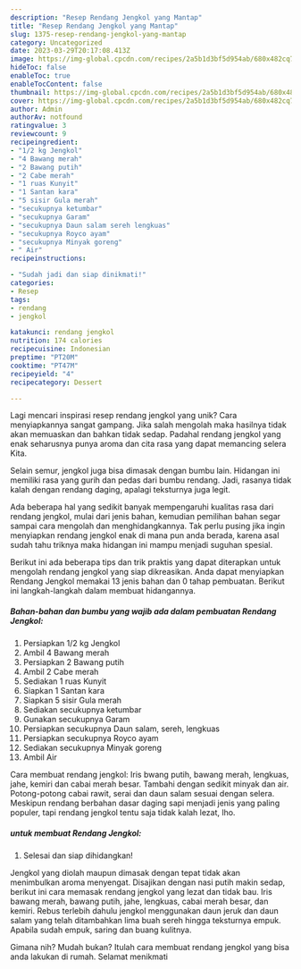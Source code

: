 ```yaml
---
description: "Resep Rendang Jengkol yang Mantap"
title: "Resep Rendang Jengkol yang Mantap"
slug: 1375-resep-rendang-jengkol-yang-mantap
category: Uncategorized
date: 2023-03-29T20:17:08.413Z
image: https://img-global.cpcdn.com/recipes/2a5b1d3bf5d954ab/680x482cq70/rendang-jengkol-foto-resep-utama.jpg
hideToc: false
enableToc: true
enableTocContent: false
thumbnail: https://img-global.cpcdn.com/recipes/2a5b1d3bf5d954ab/680x482cq70/rendang-jengkol-foto-resep-utama.jpg
cover: https://img-global.cpcdn.com/recipes/2a5b1d3bf5d954ab/680x482cq70/rendang-jengkol-foto-resep-utama.jpg
author: Admin
authorAv: notfound
ratingvalue: 3
reviewcount: 9
recipeingredient:
- "1/2 kg Jengkol"
- "4 Bawang merah"
- "2 Bawang putih"
- "2 Cabe merah"
- "1 ruas Kunyit"
- "1 Santan kara"
- "5 sisir Gula merah"
- "secukupnya ketumbar"
- "secukupnya Garam"
- "secukupnya Daun salam sereh lengkuas"
- "secukupnya Royco ayam"
- "secukupnya Minyak goreng"
- " Air"
recipeinstructions:

- "Sudah jadi dan siap dinikmati!"
categories:
- Resep
tags:
- rendang
- jengkol

katakunci: rendang jengkol 
nutrition: 174 calories
recipecuisine: Indonesian
preptime: "PT20M"
cooktime: "PT47M"
recipeyield: "4"
recipecategory: Dessert

---
```





Lagi mencari inspirasi resep rendang jengkol yang unik? Cara menyiapkannya sangat gampang. Jika salah mengolah maka hasilnya tidak akan memuaskan dan bahkan tidak sedap. Padahal rendang jengkol yang enak seharusnya punya aroma dan cita rasa yang dapat memancing selera Kita.





Selain semur, jengkol juga bisa dimasak dengan bumbu lain. Hidangan ini memiliki rasa yang gurih dan pedas dari bumbu rendang. Jadi, rasanya tidak kalah dengan rendang daging, apalagi teksturnya juga legit.

Ada beberapa hal yang sedikit banyak mempengaruhi kualitas rasa dari rendang jengkol, mulai dari jenis bahan, kemudian pemilihan bahan segar sampai cara mengolah dan menghidangkannya. Tak perlu pusing jika ingin menyiapkan rendang jengkol enak di mana pun anda berada, karena asal sudah tahu triknya maka hidangan ini mampu menjadi suguhan spesial.






Berikut ini ada beberapa tips dan trik praktis yang dapat diterapkan untuk mengolah rendang jengkol yang siap dikreasikan. Anda dapat menyiapkan Rendang Jengkol memakai 13 jenis bahan dan 0 tahap pembuatan. Berikut ini langkah-langkah dalam membuat hidangannya.

<!--inarticleads1-->

##### Bahan-bahan dan bumbu yang wajib ada dalam pembuatan Rendang Jengkol:

1. Persiapkan 1/2 kg Jengkol
1. Ambil 4 Bawang merah
1. Persiapkan 2 Bawang putih
1. Ambil 2 Cabe merah
1. Sediakan 1 ruas Kunyit
1. Siapkan 1 Santan kara
1. Siapkan 5 sisir Gula merah
1. Sediakan secukupnya ketumbar
1. Gunakan secukupnya Garam
1. Persiapkan secukupnya Daun salam, sereh, lengkuas
1. Persiapkan secukupnya Royco ayam
1. Sediakan secukupnya Minyak goreng
1. Ambil  Air


Cara membuat rendang jengkol: Iris bwang putih, bawang merah, lengkuas, jahe, kemiri dan cabai merah besar. Tambahi dengan sedikit minyak dan air. Potong-potong cabai rawit, serai dan daun salam sesuai dengan selera. Meskipun rendang berbahan dasar daging sapi menjadi jenis yang paling populer, tapi rendang jengkol tentu saja tidak kalah lezat, lho. 

<!--inarticleads2-->

#####  untuk membuat Rendang Jengkol:


1. Selesai dan siap dihidangkan!

Jengkol yang diolah maupun dimasak dengan tepat tidak akan menimbulkan aroma menyengat. Disajikan dengan nasi putih makin sedap, berikut ini cara memasak rendang jengkol yang lezat dan tidak bau. Iris bawang merah, bawang putih, jahe, lengkuas, cabai merah besar, dan kemiri. Rebus terlebih dahulu jengkol menggunakan daun jeruk dan daun salam yang telah ditambahkan lima buah sereh hingga teksturnya empuk. Apabila sudah empuk, saring dan buang kulitnya. 

Gimana nih? Mudah bukan? Itulah cara membuat rendang jengkol yang bisa anda lakukan di rumah. Selamat menikmati
